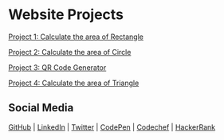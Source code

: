 # Website Projects 


[ Project 1: Calculate the area of Rectangle ](https://github.com/Akgoldie/Website-Projects/tree/main/Code_1)

[ Project 2: Calculate the area of Circle ](https://github.com/Akgoldie/Website-Projects/tree/main/Code_2)

[ Project 3: QR Code Generator ]()

[ Project 4: Calculate the area of Triangle ](https://github.com/Akgoldie/Website-Projects/tree/main/Code_1)















## Social Media

[GitHub](https://github.com/Akgoldie) |
[LinkedIn](https://www.linkedin.com/in/akgoldie/) |
[Twitter](https://twitter.com/Ak_goldie14) |
[CodePen](https://codepen.io/Akgoldie) |
[Codechef](https://www.codechef.com/users/akgoldie) |
[HackerRank](https://www.hackerrank.com/Akgoldie)
